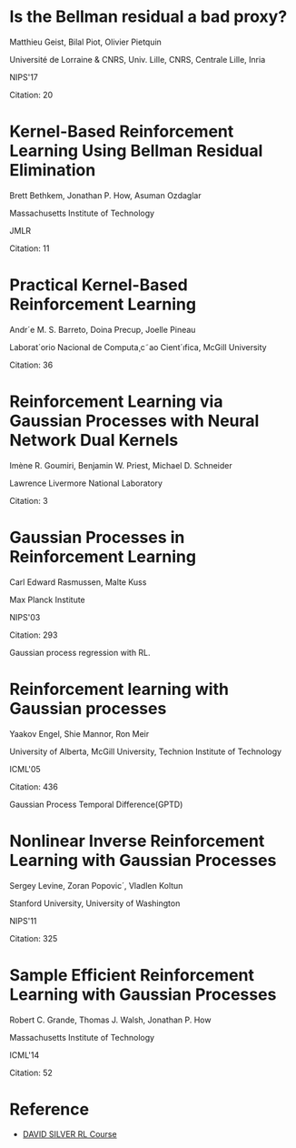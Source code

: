 # Is the Bellman residual a bad proxy?

Matthieu Geist, Bilal Piot, Olivier Pietquin

Université de Lorraine & CNRS,  Univ. Lille, CNRS, Centrale Lille, Inria

NIPS'17

Citation: 20

# Kernel-Based Reinforcement Learning Using Bellman Residual Elimination

Brett Bethkem, Jonathan P. How, Asuman Ozdaglar

Massachusetts Institute of Technology

JMLR

Citation: 11

# Practical Kernel-Based Reinforcement Learning

Andr´e M. S. Barreto, Doina Precup, Joelle Pineau

Laborat´orio Nacional de Computa¸c˜ao Cient´ıfica, McGill University

Citation: 36

# Reinforcement Learning via Gaussian Processes with Neural Network Dual Kernels

Imène R. Goumiri, Benjamin W. Priest, Michael D. Schneider

Lawrence Livermore National Laboratory

Citation: 3

# Gaussian Processes in Reinforcement Learning

Carl Edward Rasmussen, Malte Kuss

Max Planck Institute

NIPS'03

Citation: 293

Gaussian process regression with RL.

# Reinforcement learning with Gaussian processes

Yaakov Engel, Shie Mannor, Ron Meir

University of Alberta, McGill University, Technion Institute of Technology

ICML'05

Citation: 436

Gaussian Process Temporal Difference(GPTD)

# Nonlinear Inverse Reinforcement Learning with Gaussian Processes

Sergey Levine, Zoran Popovic´, Vladlen Koltun

Stanford University, University of Washington

NIPS'11

Citation: 325

# Sample Efficient Reinforcement Learning with Gaussian Processes

Robert C. Grande, Thomas J. Walsh, Jonathan P. How

Massachusetts Institute of Technology

ICML'14

Citation: 52

# Reference

- [DAVID SILVER RL Course](https://www.davidsilver.uk/teaching/)